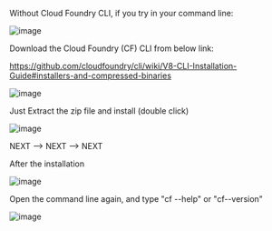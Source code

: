 Without Cloud Foundry CLI, if you try in your command line:

![image](https://user-images.githubusercontent.com/102216258/161791123-ef21114b-8f6a-47a3-a51d-b64a1d8527e1.png)


Download the Cloud Foundry (CF) CLI from below link:

https://github.com/cloudfoundry/cli/wiki/V8-CLI-Installation-Guide#installers-and-compressed-binaries

![image](https://user-images.githubusercontent.com/102216258/161791262-c7648958-1f90-4556-bcc6-4da2a71342ec.png)

Just Extract the zip file and install (double click)

![image](https://user-images.githubusercontent.com/102216258/161791674-60a7f77b-43cf-4cfa-9b5e-b0670b67e1f5.png)

NEXT --> NEXT --> NEXT

After the installation

![image](https://user-images.githubusercontent.com/102216258/161792165-e8ccc55f-3ab1-48e2-b0f0-b8bdcb294ec6.png)


Open the command line again, and type "cf --help" or "cf--version"

![image](https://user-images.githubusercontent.com/102216258/161792506-73c1ef61-7ae2-4b52-91e0-edf51957f82e.png)
